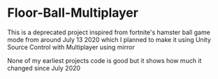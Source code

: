 # Floor-Ball-Multiplayer
This is a deprecated project inspired from fortnite's hamster ball game mode from around July 13 2020 which I planned to make it using Unity Source Control with Multiplayer using mirror

None of my earliest projects code is good but it shows how much it changed since July 2020
